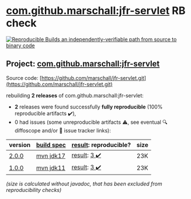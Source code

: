 [com.github.marschall:jfr-servlet](https://central.sonatype.com/artifact/com.github.marschall/jfr-servlet/versions) RB check
=======

[![Reproducible Builds](https://reproducible-builds.org/images/logos/rb.svg) an independently-verifiable path from source to binary code](https://reproducible-builds.org/)

## Project: [com.github.marschall:jfr-servlet](https://central.sonatype.com/artifact/com.github.marschall/jfr-servlet/versions)

Source code: [https://github.com/marschall/jfr-servlet.git](https://github.com/marschall/jfr-servlet.git)

rebuilding **2 releases** of com.github.marschall:jfr-servlet:
- **2** releases were found successfully **fully reproducible** (100% reproducible artifacts :heavy_check_mark:),
- 0 had issues (some unreproducible artifacts :warning:, see eventual :mag: diffoscope and/or :memo: issue tracker links):

| version | [build spec](/BUILDSPEC.md) | [result](https://reproducible-builds.org/docs/jvm/): reproducible? | size |
| -- | --------- | ------ | -- |
| [2.0.0](https://central.sonatype.com/artifact/com.github.marschall/jfr-servlet/2.0.0/pom) | [mvn jdk17](jfr-servlet-2.0.0.buildspec) | [result](jfr-servlet-2.0.0.buildinfo): [3 :heavy_check_mark: ](jfr-servlet-2.0.0.buildcompare) | 23K |
| [1.0.0](https://central.sonatype.com/artifact/com.github.marschall/jfr-servlet/1.0.0/pom) | [mvn jdk11](jfr-servlet-1.0.0.buildspec) | [result](jfr-servlet-1.0.0.buildinfo): [3 :heavy_check_mark: ](jfr-servlet-1.0.0.buildcompare) | 23K |

<i>(size is calculated without javadoc, that has been excluded from reproducibility checks)</i>
